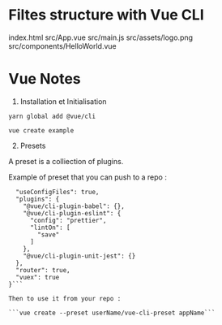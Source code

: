 # Filtes structure with Vue CLI 

index.html
src/App.vue
src/main.js
src/assets/logo.png
src/components/HelloWorld.vue

# Vue Notes

1. Installation et Initialisation

```yarn global add @vue/cli```

```vue create example```

2. Presets

A preset is a colliection of plugins.

Example of preset that you can push to a repo :

```{
  "useConfigFiles": true,
  "plugins": {
    "@vue/cli-plugin-babel": {},
    "@vue/cli-plugin-eslint": {
      "config": "prettier",
      "lintOn": [
        "save"
      ]
    },
    "@vue/cli-plugin-unit-jest": {}
  },
  "router": true,
  "vuex": true
}```

Then to use it from your repo :

```vue create --preset userName/vue-cli-preset appName```




